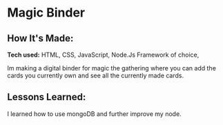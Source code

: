 # Magic Binder




## How It's Made:

**Tech used:** HTML, CSS, JavaScript, Node.Js Framework of choice,

Im making a digital binder for magic the gathering where you can add the cards you currently own and see all the currently made cards.

## Lessons Learned:

I learned how to use mongoDB and further improve my node.
